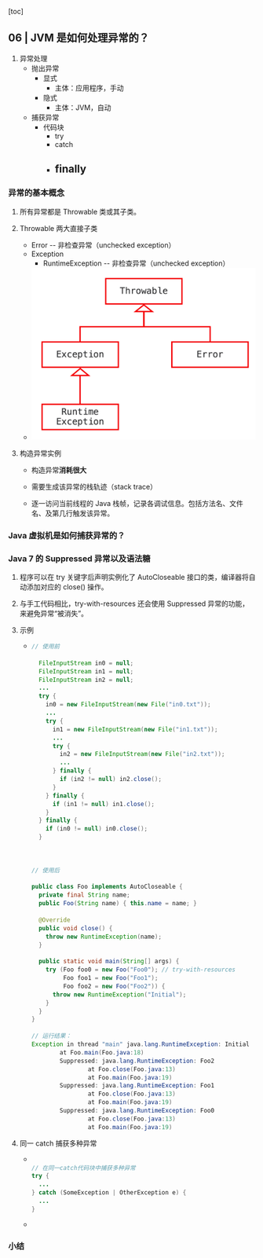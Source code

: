 [toc]

## 06 | JVM 是如何处理异常的？

1.  异常处理
    -   抛出异常
        -   显式
            -   主体：应用程序，手动
        -   隐式
            -   主体：JVM，自动
    -   捕获异常
        -   代码块
            -   try
            -   catch
            -   finally
                -   

### 异常的基本概念

1.  所有异常都是 Throwable 类或其子类。
2.  Throwable 两大直接子类
    -   Error -- 非检查异常（unchecked exception）
    -   Exception
        -   RuntimeException -- 非检查异常（unchecked exception）
    -   ![img](imgs/47c8429fc30aec201286b47f3c1a5993.png)

3.  构造异常实例

    -   构造异常**消耗很大**

    -   需要生成该异常的栈轨迹（stack trace）
    -   逐一访问当前线程的 Java 栈帧，记录各调试信息。包括方法名、文件名、及第几行触发该异常。

### Java 虚拟机是如何捕获异常的？

### Java 7 的 Suppressed 异常以及语法糖

1.  程序可以在 try 关键字后声明实例化了 AutoCloseable 接口的类，编译器将自动添加对应的 close() 操作。

2.  与手工代码相比，try-with-resources 还会使用 Suppressed 异常的功能，来避免异常“被消失”。

3.  示例

    -   ```java
        // 使用前
        
          FileInputStream in0 = null;
          FileInputStream in1 = null;
          FileInputStream in2 = null;
          ...
          try {
            in0 = new FileInputStream(new File("in0.txt"));
            ...
            try {
              in1 = new FileInputStream(new File("in1.txt"));
              ...
              try {
                in2 = new FileInputStream(new File("in2.txt"));
                ...
              } finally {
                if (in2 != null) in2.close();
              }
            } finally {
              if (in1 != null) in1.close();
            }
          } finally {
            if (in0 != null) in0.close();
          }
        
        
        
        // 使用后
        
        public class Foo implements AutoCloseable {
          private final String name;
          public Foo(String name) { this.name = name; }
        
          @Override
          public void close() {
            throw new RuntimeException(name);
          }
        
          public static void main(String[] args) {
            try (Foo foo0 = new Foo("Foo0"); // try-with-resources
                 Foo foo1 = new Foo("Foo1");
                 Foo foo2 = new Foo("Foo2")) {
              throw new RuntimeException("Initial");
            }
          }
        }
        
        // 运行结果：
        Exception in thread "main" java.lang.RuntimeException: Initial
                at Foo.main(Foo.java:18)
                Suppressed: java.lang.RuntimeException: Foo2
                        at Foo.close(Foo.java:13)
                        at Foo.main(Foo.java:19)
                Suppressed: java.lang.RuntimeException: Foo1
                        at Foo.close(Foo.java:13)
                        at Foo.main(Foo.java:19)
                Suppressed: java.lang.RuntimeException: Foo0
                        at Foo.close(Foo.java:13)
                        at Foo.main(Foo.java:19)
        
        ```

4.  同一 catch 捕获多种异常

    -   ```java
        
        // 在同一catch代码块中捕获多种异常
        try {
          ...
        } catch (SomeException | OtherException e) {
          ...
        }
        ```

    -   

### 小结

